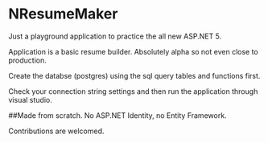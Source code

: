 # NResumeMaker
Just a playground application to practice the all new ASP.NET 5.

Application is a basic resume builder. Absolutely alpha so not even close to production.

Create the databse (postgres) using the sql query tables and functions first.

Check your connection string settings and then run the application through visual studio.

##Made from scratch. No ASP.NET Identity, no Entity Framework.

Contributions are welcomed.
